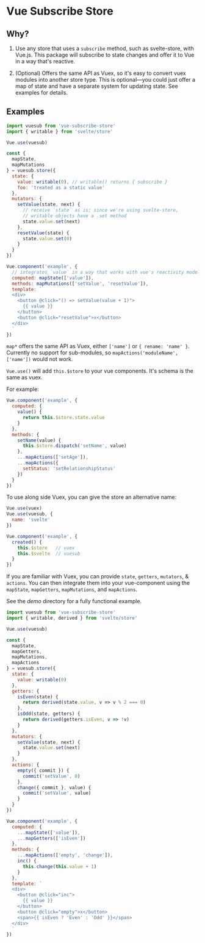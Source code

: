 # Vue Subscribe Store

## Why?

1. Use any store that uses a `subscribe` method, such as svelte-store, with Vue.js. This package will subscribe to state changes and offer it to Vue in a way that's reactive.

2. (Optional) Offers the same API as Vuex, so it's easy to convert vuex modules into another store type. This is optional&mdash;you could just offer a map of state and have a separate system for updating state. See examples for details.

## Examples

```js
import vuesub from 'vue-subscribe-store'
import { writable } from 'svelte/store'

Vue.use(vuesub)

const {
  mapState,
  mapMutations
} = vuesub.store({
  state: {
    value: writable(0), // writable() returns { subscribe }
    foo: 'treated as a static value'
  },
  mutators: {
    setValue(state, next) {
      // receive `state` as is; since we're using svelte-store,
      // writable objects have a .set method
      state.value.set(next)
    },
    resetValue(state) {
      state.value.set(0)
    }
  }
})

Vue.component('example', {
  // integrates `value` in a way that works with vue's reactivity model
  computed: mapState(['value']),
  methods: mapMutations(['setValue', 'resetValue']),
  template: `
  <div>
    <button @click="() => setValue(value + 1)">
      {{ value }}
    </button>
    <button @click="resetValue">x</button>
  </div>
  `
})
```

`map*` offers the same API as Vuex, either `['name']` or `{ rename: 'name' }`. Currently no support for sub-modules, so `mapActions('moduleName', ['name'])` would not work.

`Vue.use()` will add `this.$store` to your vue components. It's schema is the same as vuex.

For example:

```js
Vue.component('example', {
  computed: {
    value() {
      return this.$store.state.value
    }
  },
  methods: {
    setName(value) {
      this.$store.dispatch('setName', value)
    },
    ...mapActions(['setAge']),
    ...mapActions({
      setStatus: 'setRelationshipStatus'
    })
  }
})
```

To use along side Vuex, you can give the store an alternative name:

```js
Vue.use(vuex)
Vue.use(vuesub, {
  name: 'svelte'
})

Vue.component('example', {
  created() {
    this.$store   // vuex
    this.$svelte  // vuesub
  }
})
```

If you are familiar with Vuex, you can provide `state`, `getters`, `mutators`, & `actions`. You can then integrate them into your vue-component using the `mapState`, `mapGetters`, `mapMutations`, and `mapActions`.

See the _demo_ directory for a fully functional example.

```js
import vuesub from 'vue-subscribe-store'
import { writable, derived } from 'svelte/store'

Vue.use(vuesub)

const {
  mapState,
  mapGetters,
  mapMutations,
  mapActions
} = vuesub.store({
  state: {
    value: writable(0)
  },
  getters: {
    isEven(state) {
      return derived(state.value, v => v % 2 === 0)
    },
    isOdd(state, getters) {
      return derived(getters.isEven, v => !v)
    }
  },
  mutators: {
    setValue(state, next) {
      state.value.set(next)
    }
  },
  actions: {
    empty({ commit }) {
      commit('setValue', 0)
    },
    change({ commit }, value) {
      commit('setValue', value)
    }
  }
})

Vue.component('example', {
  computed: {
    ...mapState(['value']),
    ...mapGetters(['isEven'])
  },
  methods: {
    ...mapActions(['empty', 'change']),
    inc() {
      this.change(this.value + 1)
    }
  },
  template: `
  <div>
    <button @click="inc">
      {{ value }}
    </button>
    <button @click="empty">x</button>
    <span>{{ isEven ? 'Even' : 'Odd' }}</span>
  </div>
  `
})
```

